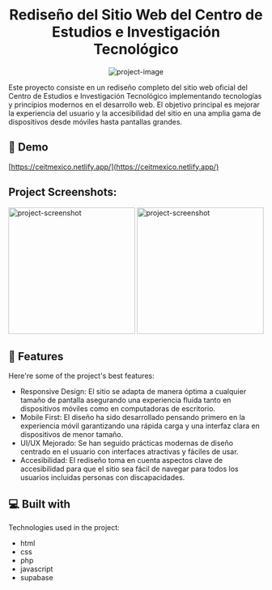 <h1 align="center" id="title">Rediseño del Sitio Web del Centro de Estudios e Investigación Tecnológico</h1>

<p align="center"><img src="https://i.ibb.co/5Gjvm7F/Captura-de-pantalla-2024-08-25-151056.png" alt="project-image"></p>

<p id="description">Este proyecto consiste en un rediseño completo del sitio web oficial del Centro de Estudios e Investigación Tecnológico implementando tecnologías y principios modernos en el desarrollo web. El objetivo principal es mejorar la experiencia del usuario y la accesibilidad del sitio en una amplia gama de dispositivos desde móviles hasta pantallas grandes.</p>

<h2>🚀 Demo</h2>

[https://ceitmexico.netlify.app/](https://ceitmexico.netlify.app/)

<h2>Project Screenshots:</h2>

<img src="https://i.ibb.co/dtmgjhb/Captura-de-pantalla-2024-08-25-151142.png" alt="project-screenshot" width="250">

<img src="https://i.ibb.co/5Gjvm7F/Captura-de-pantalla-2024-08-25-151056.png" alt="project-screenshot" width="250">

  
  
<h2>🧐 Features</h2>

Here're some of the project's best features:

*   Responsive Design: El sitio se adapta de manera óptima a cualquier tamaño de pantalla asegurando una experiencia fluida tanto en dispositivos móviles como en computadoras de escritorio.
*   Mobile First: El diseño ha sido desarrollado pensando primero en la experiencia móvil garantizando una rápida carga y una interfaz clara en dispositivos de menor tamaño.
*   UI/UX Mejorado: Se han seguido prácticas modernas de diseño centrado en el usuario con interfaces atractivas y fáciles de usar.
*   Accesibilidad: El rediseño toma en cuenta aspectos clave de accesibilidad para que el sitio sea fácil de navegar para todos los usuarios incluidas personas con discapacidades.

  
  
<h2>💻 Built with</h2>

Technologies used in the project:

*   html
*   css
*   php
*   javascript
*   supabase